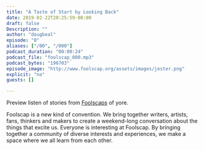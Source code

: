 ```yaml
---
title: "A Taste of Start by Looking Back"
date: 2019-02-22T20:25:59-08:00
draft: false
Description: ""
author: "dougbeal"
episode: "0"
aliases: ["/00", "/000"]
podcast_duration: "00:00:24"
podcast_file: "foolscap_000.mp3"
podcast_bytes: "196703"
episode_image: "http://www.foolscap.org/assets/images/jester.png"
explicit: "no"
guests: []

---
```


Preview listen of stories from [Foolscaps](http://foolscap.org) of yore.

Foolscap is a new kind of convention. We bring together writers, artists, fans, thinkers and makers to create a weekend-long conversation about the things that excite us. Everyone is interesting at Foolscap. By bringing together a community of diverse interests and experiences, we make a space where we all learn from each other.
